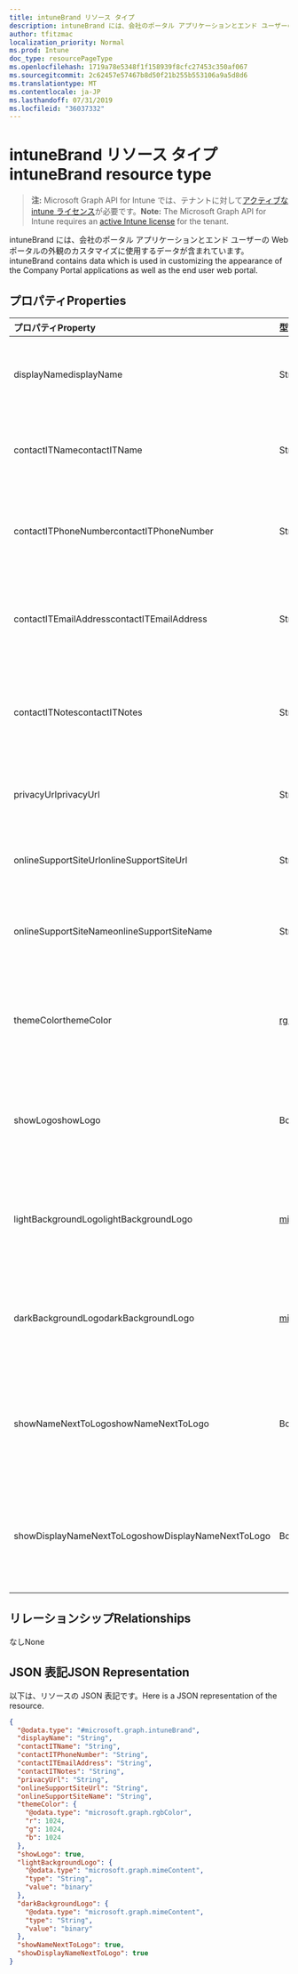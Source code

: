 ```yaml
---
title: intuneBrand リソース タイプ
description: intuneBrand には、会社のポータル アプリケーションとエンド ユーザーの Web ポータルの外観のカスタマイズに使用するデータが含まれています。
author: tfitzmac
localization_priority: Normal
ms.prod: Intune
doc_type: resourcePageType
ms.openlocfilehash: 1719a78e5348f1f158939f8cfc27453c350af067
ms.sourcegitcommit: 2c62457e57467b8d50f21b255b553106a9a5d8d6
ms.translationtype: MT
ms.contentlocale: ja-JP
ms.lasthandoff: 07/31/2019
ms.locfileid: "36037332"
---
```

# <a name="intunebrand-resource-type"></a><span data-ttu-id="9f73a-103">intuneBrand リソース タイプ</span><span class="sxs-lookup"><span data-stu-id="9f73a-103">intuneBrand resource type</span></span>

> <span data-ttu-id="9f73a-104">**注:** Microsoft Graph API for Intune では、テナントに対して[アクティブな intune ライセンス](https://go.microsoft.com/fwlink/?linkid=839381)が必要です。</span><span class="sxs-lookup"><span data-stu-id="9f73a-104">**Note:** The Microsoft Graph API for Intune requires an [active Intune license](https://go.microsoft.com/fwlink/?linkid=839381) for the tenant.</span></span>

<span data-ttu-id="9f73a-105">intuneBrand には、会社のポータル アプリケーションとエンド ユーザーの Web ポータルの外観のカスタマイズに使用するデータが含まれています。</span><span class="sxs-lookup"><span data-stu-id="9f73a-105">intuneBrand contains data which is used in customizing the appearance of the Company Portal applications as well as the end user web portal.</span></span>

## <a name="properties"></a><span data-ttu-id="9f73a-106">プロパティ</span><span class="sxs-lookup"><span data-stu-id="9f73a-106">Properties</span></span>
|<span data-ttu-id="9f73a-107">プロパティ</span><span class="sxs-lookup"><span data-stu-id="9f73a-107">Property</span></span>|<span data-ttu-id="9f73a-108">型</span><span class="sxs-lookup"><span data-stu-id="9f73a-108">Type</span></span>|<span data-ttu-id="9f73a-109">説明</span><span class="sxs-lookup"><span data-stu-id="9f73a-109">Description</span></span>|
|:---|:---|:---|
|<span data-ttu-id="9f73a-110">displayName</span><span class="sxs-lookup"><span data-stu-id="9f73a-110">displayName</span></span>|<span data-ttu-id="9f73a-111">String</span><span class="sxs-lookup"><span data-stu-id="9f73a-111">String</span></span>|<span data-ttu-id="9f73a-112">エンド ユーザーに表示される会社名または組織名。</span><span class="sxs-lookup"><span data-stu-id="9f73a-112">Company/organization name that is displayed to end users.</span></span>|
|<span data-ttu-id="9f73a-113">contactITName</span><span class="sxs-lookup"><span data-stu-id="9f73a-113">contactITName</span></span>|<span data-ttu-id="9f73a-114">String</span><span class="sxs-lookup"><span data-stu-id="9f73a-114">String</span></span>|<span data-ttu-id="9f73a-115">IT サポートを担当する個人名または組織名。</span><span class="sxs-lookup"><span data-stu-id="9f73a-115">Name of the person/organization responsible for IT support.</span></span>|
|<span data-ttu-id="9f73a-116">contactITPhoneNumber</span><span class="sxs-lookup"><span data-stu-id="9f73a-116">contactITPhoneNumber</span></span>|<span data-ttu-id="9f73a-117">String</span><span class="sxs-lookup"><span data-stu-id="9f73a-117">String</span></span>|<span data-ttu-id="9f73a-118">IT サポートを担当する個人または組織の電話番号。</span><span class="sxs-lookup"><span data-stu-id="9f73a-118">Phone number of the person/organization responsible for IT support.</span></span>|
|<span data-ttu-id="9f73a-119">contactITEmailAddress</span><span class="sxs-lookup"><span data-stu-id="9f73a-119">contactITEmailAddress</span></span>|<span data-ttu-id="9f73a-120">String</span><span class="sxs-lookup"><span data-stu-id="9f73a-120">String</span></span>|<span data-ttu-id="9f73a-121">IT サポートを担当する個人または組織のメール アドレス。</span><span class="sxs-lookup"><span data-stu-id="9f73a-121">Email address of the person/organization responsible for IT support.</span></span>|
|<span data-ttu-id="9f73a-122">contactITNotes</span><span class="sxs-lookup"><span data-stu-id="9f73a-122">contactITNotes</span></span>|<span data-ttu-id="9f73a-123">String</span><span class="sxs-lookup"><span data-stu-id="9f73a-123">String</span></span>|<span data-ttu-id="9f73a-124">IT サポートを担当する個人または組織に関するテキスト コメント。</span><span class="sxs-lookup"><span data-stu-id="9f73a-124">Text comments regarding the person/organization responsible for IT support.</span></span>|
|<span data-ttu-id="9f73a-125">privacyUrl</span><span class="sxs-lookup"><span data-stu-id="9f73a-125">privacyUrl</span></span>|<span data-ttu-id="9f73a-126">String</span><span class="sxs-lookup"><span data-stu-id="9f73a-126">String</span></span>|<span data-ttu-id="9f73a-127">会社または組織のプライバシー ポリシーの URL。</span><span class="sxs-lookup"><span data-stu-id="9f73a-127">URL to the company/organization’s privacy policy.</span></span>|
|<span data-ttu-id="9f73a-128">onlineSupportSiteUrl</span><span class="sxs-lookup"><span data-stu-id="9f73a-128">onlineSupportSiteUrl</span></span>|<span data-ttu-id="9f73a-129">String</span><span class="sxs-lookup"><span data-stu-id="9f73a-129">String</span></span>|<span data-ttu-id="9f73a-130">会社または組織の IT ヘルプデスク サイトの URL。</span><span class="sxs-lookup"><span data-stu-id="9f73a-130">URL to the company/organization’s IT helpdesk site.</span></span>|
|<span data-ttu-id="9f73a-131">onlineSupportSiteName</span><span class="sxs-lookup"><span data-stu-id="9f73a-131">onlineSupportSiteName</span></span>|<span data-ttu-id="9f73a-132">String</span><span class="sxs-lookup"><span data-stu-id="9f73a-132">String</span></span>|<span data-ttu-id="9f73a-133">会社または組織の IT ヘルプデスク サイトの表示名。</span><span class="sxs-lookup"><span data-stu-id="9f73a-133">Display name of the company/organization’s IT helpdesk site.</span></span>|
|<span data-ttu-id="9f73a-134">themeColor</span><span class="sxs-lookup"><span data-stu-id="9f73a-134">themeColor</span></span>|[<span data-ttu-id="9f73a-135">rgbColor</span><span class="sxs-lookup"><span data-stu-id="9f73a-135">rgbColor</span></span>](../resources/intune-onboarding-rgbcolor.md)|<span data-ttu-id="9f73a-136">会社のポータル アプリケーションと Web ポータルで使用する主要なテーマの色。</span><span class="sxs-lookup"><span data-stu-id="9f73a-136">Primary theme color used in the Company Portal applications and web portal.</span></span>|
|<span data-ttu-id="9f73a-137">showLogo</span><span class="sxs-lookup"><span data-stu-id="9f73a-137">showLogo</span></span>|<span data-ttu-id="9f73a-138">Boolean</span><span class="sxs-lookup"><span data-stu-id="9f73a-138">Boolean</span></span>|<span data-ttu-id="9f73a-139">管理者が指定したロゴ画像が表示されるかどうかを表すブール値。</span><span class="sxs-lookup"><span data-stu-id="9f73a-139">Boolean that represents whether the administrator-supplied logo images are shown or not shown.</span></span>|
|<span data-ttu-id="9f73a-140">lightBackgroundLogo</span><span class="sxs-lookup"><span data-stu-id="9f73a-140">lightBackgroundLogo</span></span>|[<span data-ttu-id="9f73a-141">mimeContent</span><span class="sxs-lookup"><span data-stu-id="9f73a-141">mimeContent</span></span>](../resources/intune-shared-mimecontent.md)|<span data-ttu-id="9f73a-142">ロゴの背景色が明るいポータル サイト アプリに表示されるロゴ画像。</span><span class="sxs-lookup"><span data-stu-id="9f73a-142">Logo image displayed in Company Portal apps which have a light background behind the logo.</span></span>|
|<span data-ttu-id="9f73a-143">darkBackgroundLogo</span><span class="sxs-lookup"><span data-stu-id="9f73a-143">darkBackgroundLogo</span></span>|[<span data-ttu-id="9f73a-144">mimeContent</span><span class="sxs-lookup"><span data-stu-id="9f73a-144">mimeContent</span></span>](../resources/intune-shared-mimecontent.md)|<span data-ttu-id="9f73a-145">ロゴの背景色が暗いポータル サイト アプリに表示されるロゴ画像。</span><span class="sxs-lookup"><span data-stu-id="9f73a-145">Logo image displayed in Company Portal apps which have a dark background behind the logo.</span></span>|
|<span data-ttu-id="9f73a-146">showNameNextToLogo</span><span class="sxs-lookup"><span data-stu-id="9f73a-146">showNameNextToLogo</span></span>|<span data-ttu-id="9f73a-147">Boolean</span><span class="sxs-lookup"><span data-stu-id="9f73a-147">Boolean</span></span>|<span data-ttu-id="9f73a-148">管理者が指定した名前がロゴ画像のとなりに表示されるかどうかを表すブール値。</span><span class="sxs-lookup"><span data-stu-id="9f73a-148">Boolean that represents whether the administrator-supplied display name will be shown next to the logo image.</span></span>|
|<span data-ttu-id="9f73a-149">showDisplayNameNextToLogo</span><span class="sxs-lookup"><span data-stu-id="9f73a-149">showDisplayNameNextToLogo</span></span>|<span data-ttu-id="9f73a-150">Boolean</span><span class="sxs-lookup"><span data-stu-id="9f73a-150">Boolean</span></span>|<span data-ttu-id="9f73a-151">管理者が指定した表示名がロゴ画像のとなりに表示されるかどうかを表すブール値。</span><span class="sxs-lookup"><span data-stu-id="9f73a-151">Boolean that represents whether the administrator-supplied display name will be shown next to the logo image.</span></span>|

## <a name="relationships"></a><span data-ttu-id="9f73a-152">リレーションシップ</span><span class="sxs-lookup"><span data-stu-id="9f73a-152">Relationships</span></span>
<span data-ttu-id="9f73a-153">なし</span><span class="sxs-lookup"><span data-stu-id="9f73a-153">None</span></span>

## <a name="json-representation"></a><span data-ttu-id="9f73a-154">JSON 表記</span><span class="sxs-lookup"><span data-stu-id="9f73a-154">JSON Representation</span></span>
<span data-ttu-id="9f73a-155">以下は、リソースの JSON 表記です。</span><span class="sxs-lookup"><span data-stu-id="9f73a-155">Here is a JSON representation of the resource.</span></span>
<!-- {
  "blockType": "resource",
  "@odata.type": "microsoft.graph.intuneBrand"
}
-->
``` json
{
  "@odata.type": "#microsoft.graph.intuneBrand",
  "displayName": "String",
  "contactITName": "String",
  "contactITPhoneNumber": "String",
  "contactITEmailAddress": "String",
  "contactITNotes": "String",
  "privacyUrl": "String",
  "onlineSupportSiteUrl": "String",
  "onlineSupportSiteName": "String",
  "themeColor": {
    "@odata.type": "microsoft.graph.rgbColor",
    "r": 1024,
    "g": 1024,
    "b": 1024
  },
  "showLogo": true,
  "lightBackgroundLogo": {
    "@odata.type": "microsoft.graph.mimeContent",
    "type": "String",
    "value": "binary"
  },
  "darkBackgroundLogo": {
    "@odata.type": "microsoft.graph.mimeContent",
    "type": "String",
    "value": "binary"
  },
  "showNameNextToLogo": true,
  "showDisplayNameNextToLogo": true
}
```




